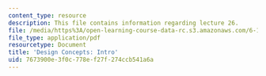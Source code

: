 ```yaml
---
content_type: resource
description: This file contains information regarding lecture 26.
file: /media/https%3A/open-learning-course-data-rc.s3.amazonaws.com/6-170-software-studio-spring-2013/7673900e3f0c778ef27f274ccb541a6a_MIT6_170S13_26-con-intro.pdf
file_type: application/pdf
resourcetype: Document
title: 'Design Concepts: Intro'
uid: 7673900e-3f0c-778e-f27f-274ccb541a6a
---
```

